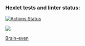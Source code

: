 ### Hexlet tests and linter status:
[![Actions Status](https://github.com/Vladislavdes/python-project-49/actions/workflows/hexlet-check.yml/badge.svg)](https://github.com/Vladislavdes/python-project-49/actions)

<a href="https://codeclimate.com/github/Vladislavdes/python-project-49/maintainability"><img src="https://api.codeclimate.com/v1/badges/12919bc3f99eff84b809/maintainability" /></a>

<a href='https://asciinema.org/connect/50b5bb55-d96c-4f51-8758-68c3c5ef2c41'>Brain-even</a>